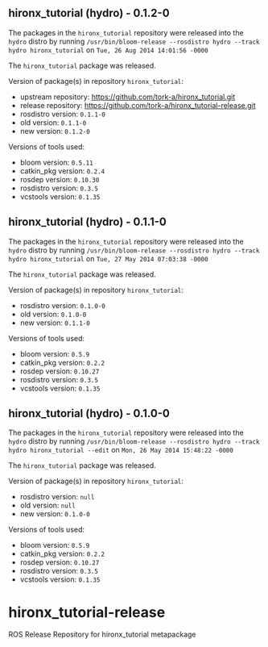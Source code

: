 ## hironx_tutorial (hydro) - 0.1.2-0

The packages in the `hironx_tutorial` repository were released into the `hydro` distro by running `/usr/bin/bloom-release --rosdistro hydro --track hydro hironx_tutorial` on `Tue, 26 Aug 2014 14:01:56 -0000`

The `hironx_tutorial` package was released.

Version of package(s) in repository `hironx_tutorial`:
- upstream repository: https://github.com/tork-a/hironx_tutorial.git
- release repository: https://github.com/tork-a/hironx_tutorial-release.git
- rosdistro version: `0.1.1-0`
- old version: `0.1.1-0`
- new version: `0.1.2-0`

Versions of tools used:
- bloom version: `0.5.11`
- catkin_pkg version: `0.2.4`
- rosdep version: `0.10.30`
- rosdistro version: `0.3.5`
- vcstools version: `0.1.35`


## hironx_tutorial (hydro) - 0.1.1-0

The packages in the `hironx_tutorial` repository were released into the `hydro` distro by running `/usr/bin/bloom-release --rosdistro hydro --track hydro hironx_tutorial` on `Tue, 27 May 2014 07:03:38 -0000`

The `hironx_tutorial` package was released.

Version of package(s) in repository `hironx_tutorial`:
- rosdistro version: `0.1.0-0`
- old version: `0.1.0-0`
- new version: `0.1.1-0`

Versions of tools used:
- bloom version: `0.5.9`
- catkin_pkg version: `0.2.2`
- rosdep version: `0.10.27`
- rosdistro version: `0.3.5`
- vcstools version: `0.1.35`


## hironx_tutorial (hydro) - 0.1.0-0

The packages in the `hironx_tutorial` repository were released into the `hydro` distro by running `/usr/bin/bloom-release --rosdistro hydro --track hydro hironx_tutorial --edit` on `Mon, 26 May 2014 15:48:22 -0000`

The `hironx_tutorial` package was released.

Version of package(s) in repository `hironx_tutorial`:
- rosdistro version: `null`
- old version: `null`
- new version: `0.1.0-0`

Versions of tools used:
- bloom version: `0.5.9`
- catkin_pkg version: `0.2.2`
- rosdep version: `0.10.27`
- rosdistro version: `0.3.5`
- vcstools version: `0.1.35`


hironx_tutorial-release
=======================

ROS Release Repository for hironx_tutorial metapackage

